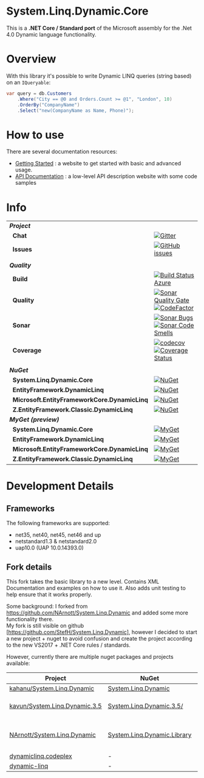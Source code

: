 # System.Linq.Dynamic.Core
This is a **.NET Core / Standard port** of the Microsoft assembly for the .Net 4.0 Dynamic language functionality.

# Overview
With this library it's possible to write Dynamic LINQ queries (string based) on an `IQueryable`:
``` c#
var query = db.Customers
    .Where("City == @0 and Orders.Count >= @1", "London", 10)
    .OrderBy("CompanyName")
    .Select("new(CompanyName as Name, Phone)");
```

# How to use
There are several documentation resources:
- [Getting Started](https://dynamic-linq.net/overview) : a website to get started with basic and advanced usage.
- [API Documentation][doc-api] : a low-level API description website with some code samples

# Info
| | |
| --- | --- |
| ***Project*** | &nbsp; |
| &nbsp;&nbsp;**Chat** | [![Gitter](https://img.shields.io/gitter/room/system-linq-dynamic-core/Lobby.svg)](https://gitter.im/system-linq-dynamic-core/Lobby) |
| &nbsp;&nbsp;**Issues** | [![GitHub issues](https://img.shields.io/github/issues/StefH/System.Linq.Dynamic.Core.svg)](https://github.com/StefH/System.Linq.Dynamic.Core/issues) |
| | |
| ***Quality*** | &nbsp; |
| &nbsp;&nbsp;**Build** | [![Build Status Azure](https://stef.visualstudio.com/System.Linq.Dynamic.Core/_apis/build/status/StefH.System.Linq.Dynamic.Core)](https://stef.visualstudio.com/System.Linq.Dynamic.Core/_build/latest?definitionId=12) |
| &nbsp;&nbsp;**Quality** | [![Sonar Quality Gate](https://sonarcloud.io/api/project_badges/measure?project=system.linq.dynamic.core&metric=alert_status)](https://sonarcloud.io/project/issues?id=system.linq.dynamic.core) [![CodeFactor](https://www.codefactor.io/repository/github/stefh/system.linq.dynamic.core/badge)](https://www.codefactor.io/repository/github/stefh/system.linq.dynamic.core)
| &nbsp;&nbsp;**Sonar** | [![Sonar Bugs](https://sonarcloud.io/api/project_badges/measure?project=system.linq.dynamic.core&metric=bugs)](https://sonarcloud.io/project/issues?id=system.linq.dynamic.core&resolved=false&types=BUG) [![Sonar Code Smells](https://sonarcloud.io/api/project_badges/measure?project=system.linq.dynamic.core&metric=code_smells)](https://sonarcloud.io/project/issues?id=system.linq.dynamic.core&resolved=false&types=CODE_SMELL)|
| &nbsp;&nbsp;**Coverage** | [![codecov](https://codecov.io/gh/StefH/System.Linq.Dynamic.Core/branch/master/graph/badge.svg)](https://codecov.io/gh/StefH/System.Linq.Dynamic.Core) [![Coverage Status](https://coveralls.io/repos/github/StefH/System.Linq.Dynamic.Core/badge.svg?branch=master)](https://coveralls.io/github/StefH/System.Linq.Dynamic.Core?branch=master)|
| |
| ***NuGet*** | &nbsp; |
| &nbsp;&nbsp;**System.Linq.Dynamic.Core** | [![NuGet](https://buildstats.info/nuget/System.Linq.Dynamic.Core)](https://www.nuget.org/packages/System.Linq.Dynamic.Core) |
| &nbsp;&nbsp;**EntityFramework.DynamicLinq** | [![NuGet](https://buildstats.info/nuget/EntityFramework.DynamicLinq)](https://www.nuget.org/packages/EntityFramework.DynamicLinq) |
| &nbsp;&nbsp;**Microsoft.EntityFrameworkCore.DynamicLinq** | [![NuGet](https://buildstats.info/nuget/Microsoft.EntityFrameworkCore.DynamicLinq)](https://www.nuget.org/packages/Microsoft.EntityFrameworkCore.DynamicLinq) |
| &nbsp;&nbsp;**Z.EntityFramework.Classic.DynamicLinq** | [![NuGet](https://buildstats.info/nuget/Z.EntityFramework.Classic.DynamicLinq)](https://www.nuget.org/packages/Z.EntityFramework.Classic.DynamicLinq) |
| ***MyGet (preview)*** | &nbsp; |
| &nbsp;&nbsp;**System.Linq.Dynamic.Core** | [![MyGet](https://buildstats.info/myget/system-linq-dynamic-core/System.Linq.Dynamic.Core)](https://www.myget.org/feed/system-linq-dynamic-core/package/nuget/System.Linq.Dynamic.Core) |
| &nbsp;&nbsp;**EntityFramework.DynamicLinq** | [![MyGet](https://buildstats.info/myget/system-linq-dynamic-core/EntityFramework.DynamicLinq)](https://www.myget.org/feed/system-linq-dynamic-core/package/nuget/EntityFramework.DynamicLinq) |
| &nbsp;&nbsp;**Microsoft.EntityFrameworkCore.DynamicLinq** | [![MyGet](https://buildstats.info/myget/system-linq-dynamic-core/Microsoft.EntityFrameworkCore.DynamicLinq)](https://www.myget.org/feed/system-linq-dynamic-core/package/nuget/Microsoft.EntityFrameworkCore.DynamicLinq) |
| &nbsp;&nbsp;**Z.EntityFramework.Classic.DynamicLinq** | [![MyGet](https://buildstats.info/myget/system-linq-dynamic-core/Z.EntityFramework.Classic.DynamicLinq)](https://www.myget.org/feed/system-linq-dynamic-core/package/nuget/Z.EntityFramework.Classic.DynamicLinq) |

# Development Details

## Frameworks
The following frameworks are supported:
- net35, net40, net45, net46 and up
- netstandard1.3 & netstandard2.0
- uap10.0 (UAP 10.0.14393.0)

## Fork details
This fork takes the basic library to a new level. Contains XML Documentation and examples on how to use it. Also adds unit testing to help ensure that it works properly.

Some background:
I forked from https://github.com/NArnott/System.Linq.Dynamic and added some more functionality there.<br>My fork is still visible on github [https://github.com/StefH/System.Linq.Dynamic], however I decided to start a new project + nuget to avoid confusion and create the project according to the new VS2017 + .NET Core rules / standards.

However, currently there are multiple nuget packages and projects available:

| Project | NuGet | Author | Comment |
| ------- | ----- | ------ | ------- |
| [kahanu/System.Linq.Dynamic][2a] | [System.Linq.Dynamic][2b] | @kahanu | - |
| [kavun/System.Linq.Dynamic.3.5][3a] | [System.Linq.Dynamic.3.5/][3b] | @kavun | only 3.5 and VB.NET |
| [NArnott/System.Linq.Dynamic][4a] | [System.Linq.Dynamic.Library][4b]  | @NArnott | removed from github + nuget ? |
| [dynamiclinq.codeplex][5a] | - | dialectsoftware | - |
| [dynamic-linq][6a] | - | scottgu | - |

[2a]: https://github.com/kahanu/System.Linq.Dynamic
[2b]: https://www.nuget.org/packages/System.Linq.Dynamic
[3a]: https://github.com/kavun/System.Linq.Dynamic.3.5
[3b]: https://www.nuget.org/packages/System.Linq.Dynamic.3.5/
[4a]: https://github.com/NArnott/System.Linq.Dynamic
[4b]: https://www.nuget.org/packages/System.Linq.Dynamic.Library
[5a]: https://dynamiclinq.codeplex.com/
[6a]: http://weblogs.asp.net/scottgu/dynamic-linq-part-1-using-the-linq-dynamic-query-library

[doc-api]: http://zzzprojects.github.io/System.Linq.Dynamic.Core
[doc-wiki]: https://github.com/zzzprojects/System.Linq.Dynamic.Core/wiki/Dynamic-Expressions
